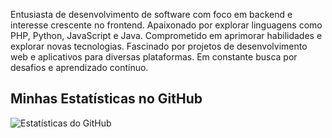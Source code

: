 Entusiasta de desenvolvimento de software com foco em backend e interesse crescente no frontend. Apaixonado por explorar linguagens como PHP, Python, JavaScript e Java. Comprometido em aprimorar habilidades e explorar novas tecnologias. Fascinado por projetos de desenvolvimento web e aplicativos para diversas plataformas. Em constante busca por desafios e aprendizado contínuo.

## Minhas Estatísticas no GitHub
![Estatísticas do GitHub](https://github-readme-stats.vercel.app/api?username=StonioYcon&show_icons=true&theme=radical)
